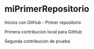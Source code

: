 # miPrimerRepositorio
Inicios con GitHub - Primer repositorio

Primera contribucion local para GitHub 

Segunda contribucion de prueba
